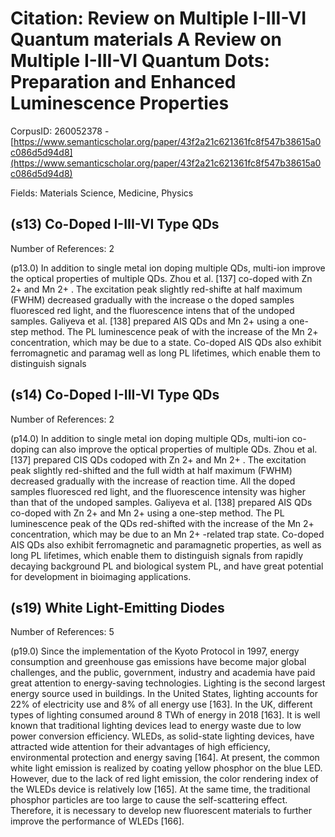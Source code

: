 # Citation: Review on Multiple I-III-VI Quantum materials A Review on Multiple I-III-VI Quantum Dots: Preparation and Enhanced Luminescence Properties

CorpusID: 260052378 - [https://www.semanticscholar.org/paper/43f2a21c621361fc8f547b38615a0c086d5d94d8](https://www.semanticscholar.org/paper/43f2a21c621361fc8f547b38615a0c086d5d94d8)

Fields: Materials Science, Medicine, Physics

## (s13) Co-Doped I-III-VI Type QDs
Number of References: 2

(p13.0) In addition to single metal ion doping multiple QDs, multi-ion improve the optical properties of multiple QDs. Zhou et al. [137] co-doped with Zn 2+ and Mn 2+ . The excitation peak slightly red-shifte at half maximum (FWHM) decreased gradually with the increase o the doped samples fluoresced red light, and the fluorescence intens that of the undoped samples. Galiyeva et al. [138] prepared AIS QDs and Mn 2+ using a one-step method. The PL luminescence peak of with the increase of the Mn 2+ concentration, which may be due to a state. Co-doped AIS QDs also exhibit ferromagnetic and paramag well as long PL lifetimes, which enable them to distinguish signals 
## (s14) Co-Doped I-III-VI Type QDs
Number of References: 2

(p14.0) In addition to single metal ion doping multiple QDs, multi-ion co-doping can also improve the optical properties of multiple QDs. Zhou et al. [137] prepared CIS QDs codoped with Zn 2+ and Mn 2+ . The excitation peak slightly red-shifted and the full width at half maximum (FWHM) decreased gradually with the increase of reaction time. All the doped samples fluoresced red light, and the fluorescence intensity was higher than that of the undoped samples. Galiyeva et al. [138] prepared AIS QDs co-doped with Zn 2+ and Mn 2+ using a one-step method. The PL luminescence peak of the QDs red-shifted with the increase of the Mn 2+ concentration, which may be due to an Mn 2+ -related trap state. Co-doped AIS QDs also exhibit ferromagnetic and paramagnetic properties, as well as long PL lifetimes, which enable them to distinguish signals from rapidly decaying background PL and biological system PL, and have great potential for development in bioimaging applications.
## (s19) White Light-Emitting Diodes
Number of References: 5

(p19.0) Since the implementation of the Kyoto Protocol in 1997, energy consumption and greenhouse gas emissions have become major global challenges, and the public, government, industry and academia have paid great attention to energy-saving technologies. Lighting is the second largest energy source used in buildings. In the United States, lighting accounts for 22% of electricity use and 8% of all energy use [163]. In the UK, different types of lighting consumed around 8 TWh of energy in 2018 [163]. It is well known that traditional lighting devices lead to energy waste due to low power conversion efficiency. WLEDs, as solid-state lighting devices, have attracted wide attention for their advantages of high efficiency, environmental protection and energy saving [164]. At present, the common white light emission is realized by coating yellow phosphor on the blue LED. However, due to the lack of red light emission, the color rendering index of the WLEDs device is relatively low [165]. At the same time, the traditional phosphor particles are too large to cause the self-scattering effect. Therefore, it is necessary to develop new fluorescent materials to further improve the performance of WLEDs [166].
